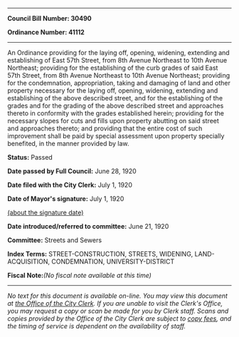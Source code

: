 

********

**Council Bill Number: 30490**
   
**Ordinance Number: 41112**
********

 An Ordinance providing for the laying off, opening, widening, extending and establishing of East 57th Street, from 8th Avenue Northeast to 10th Avenue Northeast; providing for the establishing of the curb grades of said East 57th Street, from 8th Avenue Northeast to 10th Avenue Northeast; providing for the condemnation, appropriation, taking and damaging of land and other property necessary for the laying off, opening, widening, extending and establishing of the above described street, and for the establishing of the grades and for the grading of the above described street and approaches thereto in conformity with the grades established herein; providing for the necessary slopes for cuts and fills upon property abutting on said street and approaches thereto; and providing that the entire cost of such improvement shall be paid by special assessment upon property specially benefited, in the manner provided by law.

**Status:** Passed
   
**Date passed by Full Council:** June 28, 1920
   
**Date filed with the City Clerk:** July 1, 1920
   
**Date of Mayor's signature:** July 1, 1920
   
[(about the signature date)](/~public/approvaldate.htm)
   
   
   
**Date introduced/referred to committee:** June 21, 1920
   
**Committee:** Streets and Sewers
   
   
**Index Terms:** STREET-CONSTRUCTION, STREETS, WIDENING, LAND-ACQUISITION, CONDEMNATION, UNIVERSITY-DISTRICT

**Fiscal Note:**_(No fiscal note available at this time)_
********

_No text for this document is available on-line. You may view this document at [the Office of the City Clerk](http://www.seattle.gov/leg/clerk/contactUs.htm). If you are unable to visit the Clerk's Office, you may request a copy or scan be made for you by Clerk staff. Scans and copies provided by the Office of the City Clerk are subject to [copy fees](http://clerk.seattle.gov/~public/clerkfees.htm), and the timing of service is dependent on the availability of staff._

